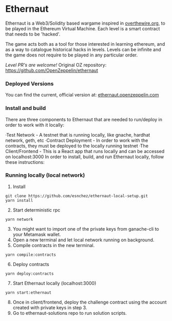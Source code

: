 # Ethernaut

<p>Ethernaut is a Web3/Solidity based wargame inspired in <a href="https://overthewire.org" target="_blank" rel="noopener noreferrer">overthewire.org</a>, to be played in the Ethereum Virtual Machine. Each level is a smart contract that needs to be 'hacked'.</p>

The game acts both as a tool for those interested in learning ethereum, and as a way to catalogue historical hacks in levels. Levels can be infinite and the game does not require to be played in any particular order.

*Level PR's are welcome!*
Original OZ repository: https://github.com/OpenZeppelin/ethernaut

### Deployed Versions

You can find the current, official version at:
[ethernaut.openzeppelin.com](https://ethernaut.openzeppelin.com)

### Install and build

There are three components to Ethernaut that are needed to run/deploy in order to work with it locally:

·Test Network - A testnet that is running locally, like gnache, hardhat network, geth, etc
·Contract Deployment - In order to work with the contracts, they must be deployed to the locally running testnet
·The Client/Frontend - This is a React app that runs locally and can be accessed on localhost:3000
In order to install, build, and run Ethernaut locally, follow these instructions:

### Running locally (local network)

1. Install
```
git clone https://github.com/esnchez/ethernaut-local-setup.git
yarn install
```
2. Start deterministic rpc
```
yarn network
```
3. You might want to import one of the private keys from ganache-cli to your Metamask wallet.
4. Open a new terminal and let local network running on background. 
5. Compile contracts in the new terminal. 
```
yarn compile:contracts
```
6. Deploy contracts
```
yarn deploy:contracts
```
7. Start Ethernaut locally (localhost:3000)
```
yarn start:ethernaut
```
8. Once in client/frontend, deploy the challenge contract using the account created with private keys in step 3. 
9. Go to ethernaut-solutions repo to run solution scripts. 
